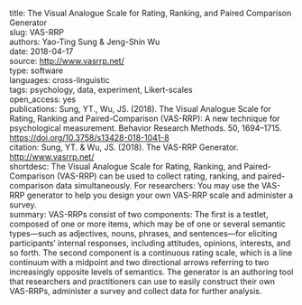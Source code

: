 title: The Visual Analogue Scale for Rating, Ranking, and Paired Comparison Generator  
slug: VAS-RRP  
authors: Yao-Ting Sung & Jeng-Shin Wu  
date: 2018-04-17  
source: http://www.vasrrp.net/  
type: software  
languages: cross-linguistic  
tags: psychology, data, experiment, Likert-scales  
open_access: yes  
publications: Sung, YT., Wu, JS. (2018). The Visual Analogue Scale for Rating, Ranking and Paired-Comparison (VAS-RRP): A new technique for psychological measurement. Behavior Research Methods. 50, 1694–1715. https://doi.org/10.3758/s13428-018-1041-8  
citation: Sung, YT. & Wu, JS. (2018). The VAS-RRP Generator. http://www.vasrrp.net/  
shortdesc: The Visual Analogue Scale for Rating, Ranking, and Paired-Comparison (VAS-RRP) can be used to collect rating, ranking, and paired-comparison data simultaneously. For researchers: You may use the VAS-RRP generator to help you design your own VAS-RRP scale and administer a survey.  
summary: VAS-RRPs consist of two components: The first is a testlet, composed of one or more items, which may be of one or several semantic types—such as adjectives, nouns, phrases, and sentences—for eliciting participants’ internal responses, including attitudes, opinions, interests, and so forth. The second component is a continuous rating scale, which is a line continuum with a midpoint and two directional arrows referring to two increasingly opposite levels of semantics. The generator is an authoring tool that researchers and practitioners can use to easily construct their own VAS-RRPs, administer a survey and collect data for further analysis.  
